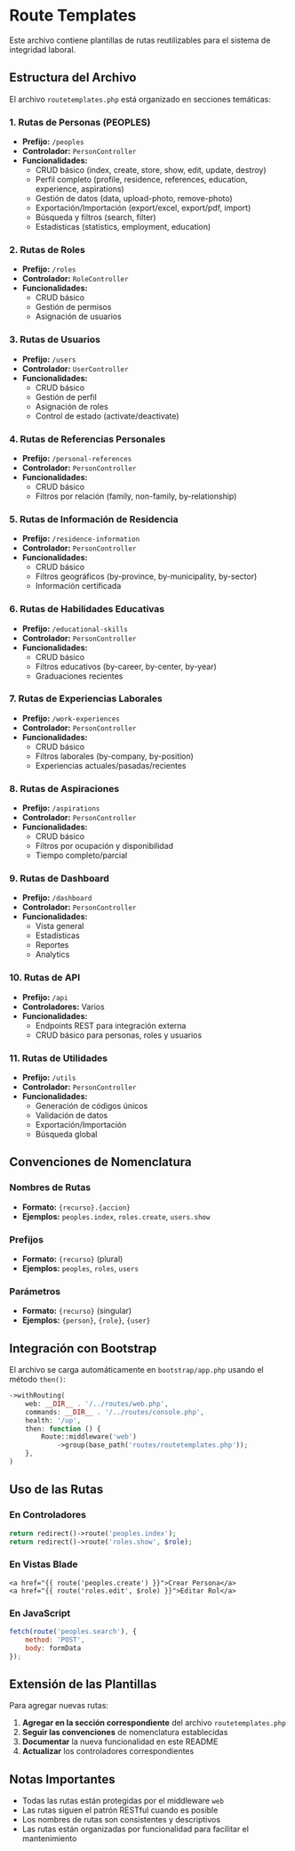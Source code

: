 # Route Templates

Este archivo contiene plantillas de rutas reutilizables para el sistema de integridad laboral.

## Estructura del Archivo

El archivo `routetemplates.php` está organizado en secciones temáticas:

### 1. Rutas de Personas (PEOPLES)
- **Prefijo:** `/peoples`
- **Controlador:** `PersonController`
- **Funcionalidades:**
  - CRUD básico (index, create, store, show, edit, update, destroy)
  - Perfil completo (profile, residence, references, education, experience, aspirations)
  - Gestión de datos (data, upload-photo, remove-photo)
  - Exportación/Importación (export/excel, export/pdf, import)
  - Búsqueda y filtros (search, filter)
  - Estadísticas (statistics, employment, education)

### 2. Rutas de Roles
- **Prefijo:** `/roles`
- **Controlador:** `RoleController`
- **Funcionalidades:**
  - CRUD básico
  - Gestión de permisos
  - Asignación de usuarios

### 3. Rutas de Usuarios
- **Prefijo:** `/users`
- **Controlador:** `UserController`
- **Funcionalidades:**
  - CRUD básico
  - Gestión de perfil
  - Asignación de roles
  - Control de estado (activate/deactivate)

### 4. Rutas de Referencias Personales
- **Prefijo:** `/personal-references`
- **Controlador:** `PersonController`
- **Funcionalidades:**
  - CRUD básico
  - Filtros por relación (family, non-family, by-relationship)

### 5. Rutas de Información de Residencia
- **Prefijo:** `/residence-information`
- **Controlador:** `PersonController`
- **Funcionalidades:**
  - CRUD básico
  - Filtros geográficos (by-province, by-municipality, by-sector)
  - Información certificada

### 6. Rutas de Habilidades Educativas
- **Prefijo:** `/educational-skills`
- **Controlador:** `PersonController`
- **Funcionalidades:**
  - CRUD básico
  - Filtros educativos (by-career, by-center, by-year)
  - Graduaciones recientes

### 7. Rutas de Experiencias Laborales
- **Prefijo:** `/work-experiences`
- **Controlador:** `PersonController`
- **Funcionalidades:**
  - CRUD básico
  - Filtros laborales (by-company, by-position)
  - Experiencias actuales/pasadas/recientes

### 8. Rutas de Aspiraciones
- **Prefijo:** `/aspirations`
- **Controlador:** `PersonController`
- **Funcionalidades:**
  - CRUD básico
  - Filtros por ocupación y disponibilidad
  - Tiempo completo/parcial

### 9. Rutas de Dashboard
- **Prefijo:** `/dashboard`
- **Controlador:** `PersonController`
- **Funcionalidades:**
  - Vista general
  - Estadísticas
  - Reportes
  - Analytics

### 10. Rutas de API
- **Prefijo:** `/api`
- **Controladores:** Varios
- **Funcionalidades:**
  - Endpoints REST para integración externa
  - CRUD básico para personas, roles y usuarios

### 11. Rutas de Utilidades
- **Prefijo:** `/utils`
- **Controlador:** `PersonController`
- **Funcionalidades:**
  - Generación de códigos únicos
  - Validación de datos
  - Exportación/Importación
  - Búsqueda global

## Convenciones de Nomenclatura

### Nombres de Rutas
- **Formato:** `{recurso}.{accion}`
- **Ejemplos:** `peoples.index`, `roles.create`, `users.show`

### Prefijos
- **Formato:** `{recurso}` (plural)
- **Ejemplos:** `peoples`, `roles`, `users`

### Parámetros
- **Formato:** `{recurso}` (singular)
- **Ejemplos:** `{person}`, `{role}`, `{user}`

## Integración con Bootstrap

El archivo se carga automáticamente en `bootstrap/app.php` usando el método `then()`:

```php
->withRouting(
    web: __DIR__ . '/../routes/web.php',
    commands: __DIR__ . '/../routes/console.php',
    health: '/up',
    then: function () {
        Route::middleware('web')
            ->group(base_path('routes/routetemplates.php'));
    },
)
```

## Uso de las Rutas

### En Controladores
```php
return redirect()->route('peoples.index');
return redirect()->route('roles.show', $role);
```

### En Vistas Blade
```blade
<a href="{{ route('peoples.create') }}">Crear Persona</a>
<a href="{{ route('roles.edit', $role) }}">Editar Rol</a>
```

### En JavaScript
```javascript
fetch(route('peoples.search'), {
    method: 'POST',
    body: formData
});
```

## Extensión de las Plantillas

Para agregar nuevas rutas:

1. **Agregar en la sección correspondiente** del archivo `routetemplates.php`
2. **Seguir las convenciones** de nomenclatura establecidas
3. **Documentar** la nueva funcionalidad en este README
4. **Actualizar** los controladores correspondientes

## Notas Importantes

- Todas las rutas están protegidas por el middleware `web`
- Las rutas siguen el patrón RESTful cuando es posible
- Los nombres de rutas son consistentes y descriptivos
- Las rutas están organizadas por funcionalidad para facilitar el mantenimiento

